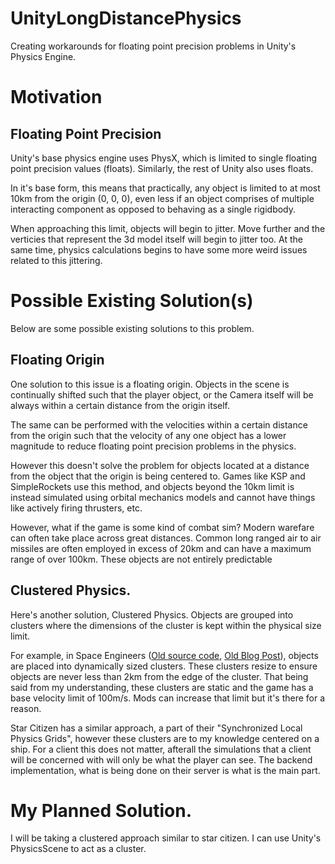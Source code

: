 # UnityLongDistancePhysics
Creating workarounds for floating point precision problems in Unity's Physics Engine.

# Motivation

## Floating Point Precision

Unity's base physics engine uses PhysX, which is limited to single floating point precision values (floats). Similarly, the rest of Unity also uses floats.

In it's base form, this means that practically, any object is limited to at most 10km from the origin (0, 0, 0), even less if an object comprises of multiple interacting component as opposed to behaving as a single rigidbody.

When approaching this limit, objects will begin to jitter. Move further and the verticies that represent the 3d model itself will begin to jitter too. At the same time, physics calculations begins to have some more weird issues related to this jittering.

# Possible Existing Solution(s)

Below are some possible existing solutions to this problem.

## Floating Origin

One solution to this issue is a floating origin. Objects in the scene is continually shifted such that the player object, or the Camera itself will be always within a certain distance from the origin itself. 

The same can be performed with the velocities within a certain distance from the origin such that the velocity of any one object has a lower magnitude to reduce floating point precision problems in the physics.

However this doesn't solve the problem for objects located at a distance from the object that the origin is being centered to. Games like KSP and SimpleRockets use this method, and objects beyond the 10km limit is instead simulated using orbital mechanics models and cannot have things like actively firing thrusters, etc. 

However, what if the game is some kind of combat sim? Modern warefare can often take place across great distances. Common long ranged air to air missiles are often employed in excess of 20km and can have a maximum range of over 100km. These objects are not entirely predictable 

## Clustered Physics.

Here's another solution, Clustered Physics. Objects are grouped into clusters where the dimensions of the cluster is kept within the physical size limit.

For example, in Space Engineers ([Old source code](https://github.com/KeenSoftwareHouse/SpaceEngineers/tree/master), [Old Blog Post](https://blog.marekrosa.org/2014/12/space-engineers-super-large-worlds_17.html)), objects are placed into dynamically sized clusters. These clusters resize to ensure objects are never less than 2km from the edge of the cluster. That being said from my understanding, these clusters are static and the game has a base velocity limit of 100m/s. Mods can increase that limit but it's there for a reason.

Star Citizen has a similar approach, a part of their "Synchronized Local Physics Grids", however these clusters are to my knowledge centered on a ship. For a client this does not matter, afterall the simulations that a client will be concerned with will only be what the player can see. The backend implementation, what is being done on their server is what is the main part.

# My Planned Solution.

I will be taking a clustered approach similar to star citizen. I can use Unity's PhysicsScene to act as a cluster.
